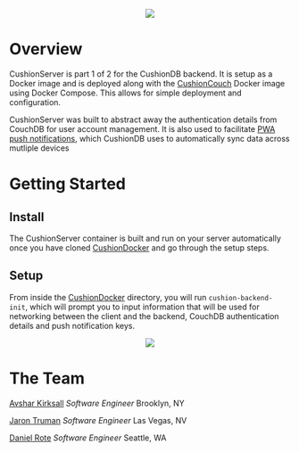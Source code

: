 <p align="center"><img src="https://cushiondb.github.io/img/logo-small.png"></p>

# Overview

CushionServer is part 1 of 2 for the CushionDB backend. It is setup as a Docker image and is deployed along with the [CushionCouch](https://github.com/CushionDB/CushionCouchDocker) Docker image using Docker Compose. This allows for simple deployment and configuration.

CushionServer was built to abstract away the authentication details from CouchDB for user account management. It is also used to facilitate [PWA push notifications](https://developers.google.com/web/ilt/pwa/introduction-to-push-notifications), which CushionDB uses to automatically sync data across mutliple devices

# Getting Started

## Install

The CushionServer container is built and run on your server automatically once you have cloned [CushionDocker](https://github.com/CushionDB/CushionDocker) and go through the setup steps.

## Setup

From inside the [CushionDocker](https://github.com/CushionDB/CushionDocker) directory, you will run `cushion-backend-init`, which will prompt you to input information that will be used for networking between the client and the backend, CouchDB authentication details and push notification keys.

<p align="center"><img src="https://cushiondb.github.io/img/cushion-init.gif"></p>

# The Team

[Avshar Kirksall]() *Software Engineer* Brooklyn, NY

[Jaron Truman]() *Software Engineer* Las Vegas, NV

[Daniel Rote]() *Software Engineer* Seattle, WA
